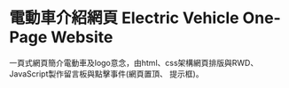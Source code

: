 # 電動車介紹網頁 Electric Vehicle One-Page Website
一頁式網頁簡介電動車及logo意念，由html、css架構網頁排版與RWD、JavaScript製作留言板與點擊事件(網頁置頂、 提示框)。
